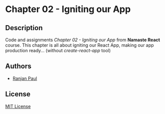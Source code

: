 
# Chapter 02 -  Igniting our App

## Description

 Code and assignments *Chapter 02 -  Igniting our App* from **Namaste React** course.
 This chapter is all about igniting our React App, making our app production ready... (without *create-react-app* tool)


    
## Authors
- [Ranjan Paul](https://www.linkedin.com/in/ranjan-paul-681730171/)

## License

[MIT License](LICENSE)

